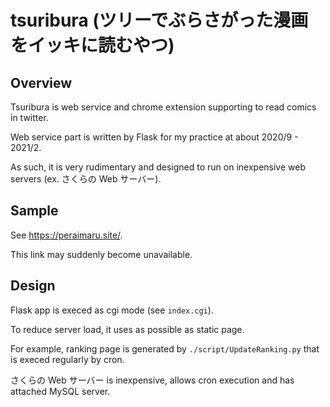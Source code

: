 # tsuribura (ツリーでぶらさがった漫画をイッキに読むやつ)
## Overview

Tsuribura is web service and chrome extension supporting to read comics in twitter.

Web service part is written by Flask for my practice at about 2020/9 - 2021/2.

As such, it is very rudimentary and designed to run on inexpensive web servers (ex. さくらの Web サーバー).

## Sample

See https://peraimaru.site/.

This link may suddenly become unavailable.

## Design

Flask app is execed as cgi mode (see `index.cgi`).

To reduce server load, it uses as possible as static page.

For example, ranking page is generated by `./script/UpdateRanking.py` that is execed regularly by cron.

さくらの Web サーバー is inexpensive, allows cron execution and has attached MySQL server.
